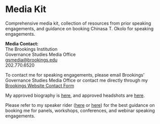 # Media Kit
Comprehensive media kit, collection of resources from prior speaking engagements, and guidance on booking Chinasa T. Okolo for speaking engagements.

**Media Contact:** \
The Brookings Institution \
Governance Studies Media Office \
gsmedia@brookings.edu \
202.770.6520

To contact me for speaking engagements, please email Brookings' Governance Studies Media Office or contact me directly through my [Brookings Website Contact Form](https://www.brookings.edu/people/chinasa-t-okolo/)

My approved biography is [here](https://github.com/chinasaokolo/MediaKit/blob/main/biography-details.md), and approved headshots are [here](https://github.com/chinasaokolo/MediaKit/tree/main/images/headshots).

Please refer to my speaker rider ([here](https://docs.google.com/document/d/e/2PACX-1vTM_tx4L2vHMlje0B1CFRSvxyZLxptocg5zGQDQZcYK5Tf55ZebnemmsSyBhRczsHr736WMz1Nr59RT/pub) or [here](https://github.com/chinasaokolo/MediaKit/blob/main/speaker-rider.md)) for the best guidance on booking me for panels, workshops, conferences, and webinar speaking engagements.

